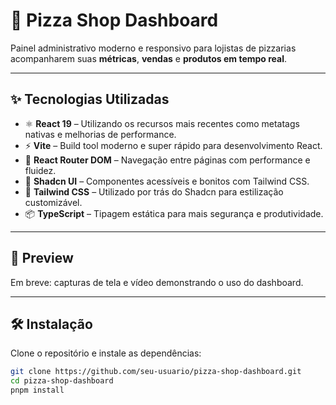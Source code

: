 # 🍕 Pizza Shop Dashboard

Painel administrativo moderno e responsivo para lojistas de pizzarias acompanharem suas **métricas**, **vendas** e **produtos em tempo real**.

---

## ✨ Tecnologias Utilizadas

- ⚛️ **React 19** – Utilizando os recursos mais recentes como metatags nativas e melhorias de performance.
- ⚡ **Vite** – Build tool moderno e super rápido para desenvolvimento React.
- 🧭 **React Router DOM** – Navegação entre páginas com performance e fluidez.
- 🎨 **Shadcn UI** – Componentes acessíveis e bonitos com Tailwind CSS.
- 💨 **Tailwind CSS** – Utilizado por trás do Shadcn para estilização customizável.
- 📦 **TypeScript** – Tipagem estática para mais segurança e produtividade.

---

## 📸 Preview

Em breve: capturas de tela e vídeo demonstrando o uso do dashboard.

---

## 🛠️ Instalação

Clone o repositório e instale as dependências:

```bash
git clone https://github.com/seu-usuario/pizza-shop-dashboard.git
cd pizza-shop-dashboard
pnpm install
```
